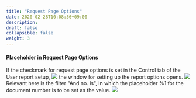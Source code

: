 ```yaml
---
title: "Request Page Options"
date: 2020-02-28T10:08:56+09:00
description: 
draft: false
collapsible: false
weight: 3
---
```

#### Placeholder in Request Page Options
If the checkmark for request page options is set in the Control tab of the User report setup,
![](/images/connectornav/ben_bericht_einr_haken_opt_beranfrseite.png)
the window for setting up the report options opens.
![](/images/connectornav/fenster_opt_beranfrseite.png)
Relevant here is the filter "And no. is", in which the placeholder %1 for the document number is to be set as the value.
![](/images/connectornav/fenster_opt_beranfrseite_nach_ok.png)